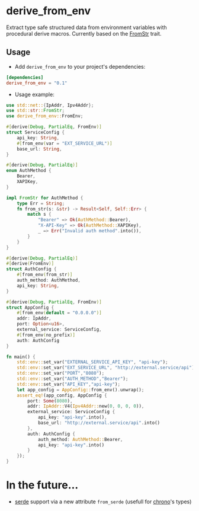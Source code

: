 # derive_from_env
Extract type safe structured data from environment variables with procedural derive macros. Currently based on the [FromStr](https://doc.rust-lang.org/std/str/trait.FromStr.html) trait. 

## Usage
- Add `derive_from_env` to your project's dependencies:
```toml
[dependencies]
derive_from_env = "0.1"
```
- Usage example:
```rust	
use std::net::{IpAddr, Ipv4Addr};
use std::str::FromStr;
use derive_from_env::FromEnv;

#[derive(Debug, PartialEq, FromEnv)]
struct ServiceConfig {
    api_key: String,
    #[from_env(var = "EXT_SERVICE_URL")]
    base_url: String,
}

#[derive(Debug, PartialEq)]
enum AuthMethod {
    Bearer,
    XAPIKey,
}

impl FromStr for AuthMethod {
    type Err = String;
    fn from_str(s: &str) -> Result<Self, Self::Err> {
        match s {
            "Bearer" => Ok(AuthMethod::Bearer),
            "X-API-Key" => Ok(AuthMethod::XAPIKey),
            _ => Err("Invalid auth method".into()),
        }
    }
}

#[derive(Debug, PartialEq)]
#[derive(FromEnv)]
struct AuthConfig {
    #[from_env(from_str)]
    auth_method: AuthMethod,
    api_key: String,
}

#[derive(Debug, PartialEq, FromEnv)]
struct AppConfig {
    #[from_env(default = "0.0.0.0")]
    addr: IpAddr,
    port: Option<u16>,
    external_service: ServiceConfig,
    #[from_env(no_prefix)]
    auth: AuthConfig 
}

fn main() {
    std::env::set_var("EXTERNAL_SERVICE_API_KEY", "api-key");
    std::env::set_var("EXT_SERVICE_URL", "http://external.service/api");
    std::env::set_var("PORT","8080");
    std::env::set_var("AUTH_METHOD","Bearer");
    std::env::set_var("API_KEY","api-key");
    let app_config = AppConfig::from_env().unwrap();
    assert_eq!(app_config, AppConfig {
        port: Some(8080),
        addr: IpAddr::V4(Ipv4Addr::new(0, 0, 0, 0)),
        external_service: ServiceConfig {
            api_key: "api-key".into(),
            base_url: "http://external.service/api".into() 
        },
        auth: AuthConfig {
            auth_method: AuthMethod::Bearer,
            api_key: "api-key".into()
        }
    });
}
```

# In the future...
- [serde](https://crates.io/crates/serde) support via a new attribute `from_serde` (usefull for [chrono](https://crates.io/crates/chrono)'s types)

